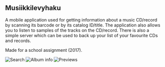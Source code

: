 ## Musiikkilevyhaku
A mobile application used for getting information about a music CD/record by scanning its barcode or by its catalog ID/title. The application also allows you to listen to samples of the tracks on the CD/record. There is also a simple server which can be used to back up your list of your favourite CDs and records. 

Made for a school assignment (2017).


![Search](https://mjsn.me/github_screenshots/mlh_1.png "Search")
![Album info](https://mjsn.me/github_screenshots/mlh_2.jpg "Album info")
![Previews](https://mjsn.me/github_screenshots/mlh_3.png "Previews")
